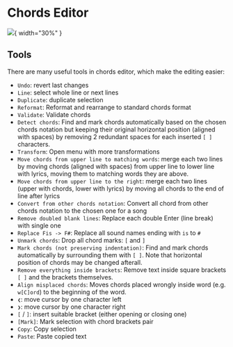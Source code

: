 # Chords Editor

![](./assets/screenshots-mobile-en/04.png){ width="30%" }

## Tools
There are many useful tools in chords editor, which make the editing easier:

- `Undo`: revert last changes
- `Line`: select whole line or next lines
- `Duplicate`: duplicate selection
- `Reformat`: Reformat and rearrange to standard chords format
- `Validate`: Validate chords
- `Detect chords`: Find and mark chords automatically based on the chosen chords notation but keeping their original horizontal position (aligned with spaces) by removing 2 redundant spaces for each inserted `[ ]` characters.
- `Transform`: Open menu with more transformations
- `Move chords from upper line to matching words`: merge each two lines by moving chords (aligned with spaces) from upper line to lower line with lyrics, moving them to matching words they are above.
- `Move chords from upper line to the right`: merge each two lines (upper with chords, lower with lyrics) by moving all chords to the end of line after lyrics
- `Convert from other chords notation`: Convert all chord from other chords notation to the chosen one for a song
- `Remove doubled blank lines`: Replace each double Enter (line break) with single one
- `Replace Fis -> F#`: Replace all sound names ending with `is` to `#`
- `Unmark chords`: Drop all chord marks: `[` and `]`
- `Mark chords (not preserving indentation)`: Find and mark chords automatically by surrounding them with `[ ]`. Note that horizontal position of chords may be changed afterall.
- `Remove everything inside brackets`: Remove text inside square brackets `[ ]` and the brackets themselves.
- `Align misplaced chords`: Moves chords placed wrongly inside word (e.g. `w[C]ord`) to the beginning of the word.
- `❮`: move cursor by one character left
- `❯`: move cursor by one character right
- `[` / `]`: insert suitable bracket (either opening or closing one)
- `[Mark]`: Mark selection with chord brackets pair
- `Copy`: Copy selection
- `Paste`: Paste copied text
